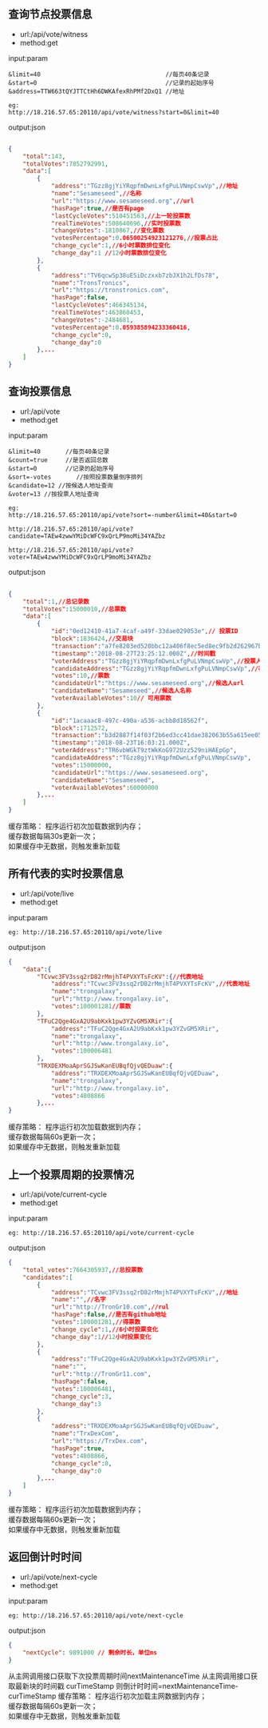 ## 查询节点投票信息
- url:/api/vote/witness
- method:get

input:param
```param
&limit=40                                   //每页40条记录
&start=0                                    //记录的起始序号
&address=TTW663tQYJTTCtHh6DWKAfexRhPMf2DxQ1 //地址

eg:
http://18.216.57.65:20110/api/vote/witness?start=0&limit=40
```
output:json
```json

{
    "total":143,
    "totalVotes":7852792991,
    "data":[
        {
            "address":"TGzz8gjYiYRqpfmDwnLxfgPuLVNmpCswVp",//地址
            "name":"Sesameseed",//名称
            "url":"https://www.sesameseed.org",//url
            "hasPage":true,//是否有page
            "lastCycleVotes":510451563,//上一轮投票数
            "realTimeVotes":508640696,//实时投票数
            "changeVotes":-1810867,//变化票数
            "votesPercentage":0.06500254923121276,//投票占比
            "change_cycle":1,//6小时票数排位变化
            "change_day":1 //12小时票数排位变化
        },
        {
            "address":"TV6qcwSp38uESiDczxxb7zbJX1h2LfDs78",
            "name":"TronsTronics",
            "url":"https://tronstronics.com",
            "hasPage":false,
            "lastCycleVotes":466345134,
            "realTimeVotes":463860453,
            "changeVotes":-2484681,
            "votesPercentage":0.059385894233360416,
            "change_cycle":0,
            "change_day":0
        },...
    ]
}
```


## 查询投票信息
- url:/api/vote
- method:get

input:param
```param
&limit=40       //每页40条记录
&count=true     //是否返回总数
&start=0        //记录的起始序号
&sort=-votes       //按照投票数量倒序排列
&candidate=12 //按候选人地址查询
&voter=13 //按投票人地址查询

eg:
http://18.216.57.65:20110/api/vote?sort=-number&limit=40&start=0

http://18.216.57.65:20110/api/vote?candidate=TAEw4zwwYMiDcWFC9xQrLP9moMi34YAZbz

http://18.216.57.65:20110/api/vote?voter=TAEw4zwwYMiDcWFC9xQrLP9moMi34YAZbz
```
output:json
```json
      
{
    "total":1,//总记录数
    "totalVotes":15000010,//总票数
    "data":[
        {
            "id":"0ed12410-41a7-4caf-a49f-33dae029053e",// 投票ID
            "block":1836424,//交易块
            "transaction":"a7fe8203ed520bbc12a406f8ec5ed8ec9fb2d262967b2212581971ab8cc95cfd",//交易hash
            "timestamp":"2018-08-27T23:25:12.000Z",//时间戳
            "voterAddress":"TGzz8gjYiYRqpfmDwnLxfgPuLVNmpCswVp",//投票人地址
            "candidateAddress":"TGzz8gjYiYRqpfmDwnLxfgPuLVNmpCswVp",//被投票人地址
            "votes":10,//票数
            "candidateUrl":"https://www.sesameseed.org",//候选人url
            "candidateName":"Sesameseed",//候选人名称
            "voterAvailableVotes":10// 可用票数
        },
        {
            "id":"1acaaac8-497c-490a-a536-acbb8d18562f",
            "block":1712572,
            "transaction":"b3d2887f14f03f2b6ed3cc41dae382063b55a615ee05e316670ebb24d626bdd2",
            "timestamp":"2018-08-23T16:03:21.000Z",
            "voterAddress":"TR6vbWGkT9ztWkKoG972Uzz529niHAEpGp",
            "candidateAddress":"TGzz8gjYiYRqpfmDwnLxfgPuLVNmpCswVp",
            "votes":15000000,
            "candidateUrl":"https://www.sesameseed.org",
            "candidateName":"Sesameseed",
            "voterAvailableVotes":60000000
        },...
    ]
}
```

缓存策略：
程序运行初次加载数据到内存；     
缓存数据每隔30s更新一次；    
如果缓存中无数据，则触发重新加载


## 所有代表的实时投票信息
- url:/api/vote/live
- method:get

input:param
```param
eg: http://18.216.57.65:20110/api/vote/live
```
output:json
```json
{
    "data":{
        "TCvwc3FV3ssq2rD82rMmjhT4PVXYTsFcKV":{//代表地址
            "address":"TCvwc3FV3ssq2rD82rMmjhT4PVXYTsFcKV",//代表地址
            "name":"trongalaxy",
            "url":"http://www.trongalaxy.io",
            "votes":100001281//票数
        },
        "TFuC2Qge4GxA2U9abKxk1pw3YZvGM5XRir":{
            "address":"TFuC2Qge4GxA2U9abKxk1pw3YZvGM5XRir",
            "name":"trongalaxy",
            "url":"http://www.trongalaxy.io",
            "votes":100006481
        },
        "TRXDEXMoaAprSGJSwKanEUBqfQjvQEDuaw":{
            "address":"TRXDEXMoaAprSGJSwKanEUBqfQjvQEDuaw",
            "name":"trongalaxy",
            "url":"http://www.trongalaxy.io",
            "votes":4808866
        },...
}
```
缓存策略：
程序运行初次加载数据到内存；     
缓存数据每隔60s更新一次；    
如果缓存中无数据，则触发重新加载

## 上一个投票周期的投票情况
- url:/api/vote/current-cycle 
- method:get

input:param
```param
eg: http://18.216.57.65:20110/api/vote/current-cycle
```
output:json
```json
{
    "total_votes":7664305937,//总投票数
    "candidates":[
        {
            "address":"TCvwc3FV3ssq2rD82rMmjhT4PVXYTsFcKV",//地址
            "name":"",//名字
            "url":"http://TronGr10.com",//rul
            "hasPage":false,//是否有github地址
            "votes":100001281,//得票数
            "change_cycle":1,//6小时投票变化
            "change_day":1//12小时投票变化
        },
        {
            "address":"TFuC2Qge4GxA2U9abKxk1pw3YZvGM5XRir",
            "name":"",
            "url":"http://TronGr11.com",
            "hasPage":false,
            "votes":100006481,
            "change_cycle":3,
            "change_day":3
        },
        {
            "address":"TRXDEXMoaAprSGJSwKanEUBqfQjvQEDuaw",
            "name":"TrxDexCom",
            "url":"https://TrxDex.com",
            "hasPage":true,
            "votes":4808866,
            "change_cycle":0,
            "change_day":0
        },...
    ]
}
```
缓存策略：
程序运行初次加载数据到内存；     
缓存数据每隔60s更新一次；    
如果缓存中无数据，则触发重新加载

## 返回倒计时时间
- url:/api/vote/next-cycle
- method:get

input:param
```param
eg: http://18.216.57.65:20110/api/vote/next-cycle
```
output:json
```json
{
    "nextCycle": 9891000 // 剩余时长，单位ms
}
```
从主网调用接口获取下次投票周期时间nextMaintenanceTime
从主网调用接口获取最新块的时间戳 curTimeStamp
则倒计时时间=nextMaintenanceTime-curTimeStamp
缓存策略：
程序运行初次加载主网数据到内存；     
缓存数据每隔60s更新一次；    
如果缓存中无数据，则触发重新加载


